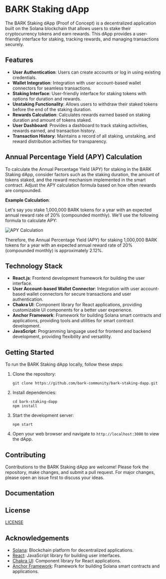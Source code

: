 # BARK Staking dApp

The BARK Staking dApp (Proof of Concept) is a decentralized application built on the Solana blockchain that allows users to stake their cryptocurrency tokens and earn rewards. This dApp provides a user-friendly interface for staking, tracking rewards, and managing transactions securely.

## Features

- **User Authentication**: Users can create accounts or log in using existing credentials.
- **Wallet Integration**: Integration with user account-based wallet connectors for seamless transactions.
- **Staking Interface**: User-friendly interface for staking tokens with options for duration and rewards.
- **Unstaking Functionality**: Allows users to withdraw their staked tokens before the end of the staking duration.
- **Rewards Calculation**: Calculates rewards earned based on staking duration and amount of tokens staked.
- **User Dashboard**: Provides a dashboard to track staking activities, rewards earned, and transaction history.
- **Transaction History**: Maintains a record of all staking, unstaking, and reward distribution activities for transparency.

## Annual Percentage Yield (APY) Calculation

To calculate the Annual Percentage Yield (APY) for staking in the BARK Staking dApp, consider factors such as the staking duration, the amount of tokens staked, and the reward mechanism implemented in the smart contract. Adjust the APY calculation formula based on how often rewards are compounded.

**Example Calculation**:

Let's say you stake 1,000,000 BARK tokens for a year with an expected annual reward rate of 20% (compounded monthly). We'll use the following formula to calculate APY:

![APY Calculation](https://github.com/bark-community/bark-staking-dapp-dev/blob/main/assets/apy.png)

Therefore, the Annual Percentage Yield (APY) for staking 1,000,000 BARK tokens for a year with an expected annual reward rate of 20% (compounded monthly) is approximately 2.12%.

## Technology Stack

- **React.js**: Frontend development framework for building the user interface.
- **User Account-based Wallet Connector**: Integration with user account-based wallet connectors for secure transactions and user authentication.
- **Chakra UI**: Component library for React applications, providing customizable UI components for a better user experience.
- **Anchor Framework**: Framework for building Solana smart contracts and applications, providing tools and utilities for smart contract development.
- **JavaScript**: Programming language used for frontend and backend development, providing flexibility and versatility.

## Getting Started

To run the BARK Staking dApp locally, follow these steps:

1. Clone the repository:

   ```
   git clone https://github.com/bark-community/bark-staking-dapp.git
   ```

2. Install dependencies:

   ```
   cd bark-staking-dapp
   npm install
   ```

3. Start the development server:

   ```
   npm start
   ```

4. Open your web browser and navigate to `http://localhost:3000` to view the dApp.

## Contributing

Contributions to the BARK Staking dApp are welcome! Please fork the repository, make changes, and submit a pull request. For major changes, please open an issue first to discuss your ideas.

## Documentation

## License

 [LICENSE](LICENSE)

## Acknowledgements

- [Solana](https://solana.com/): Blockchain platform for decentralized applications.
- [React](https://reactjs.org/): JavaScript library for building user interfaces.
- [Chakra UI](https://chakra-ui.com/): Component library for React applications.
- [Anchor Framework](https://project-serum.github.io/anchor/): Framework for building Solana smart contracts and applications.